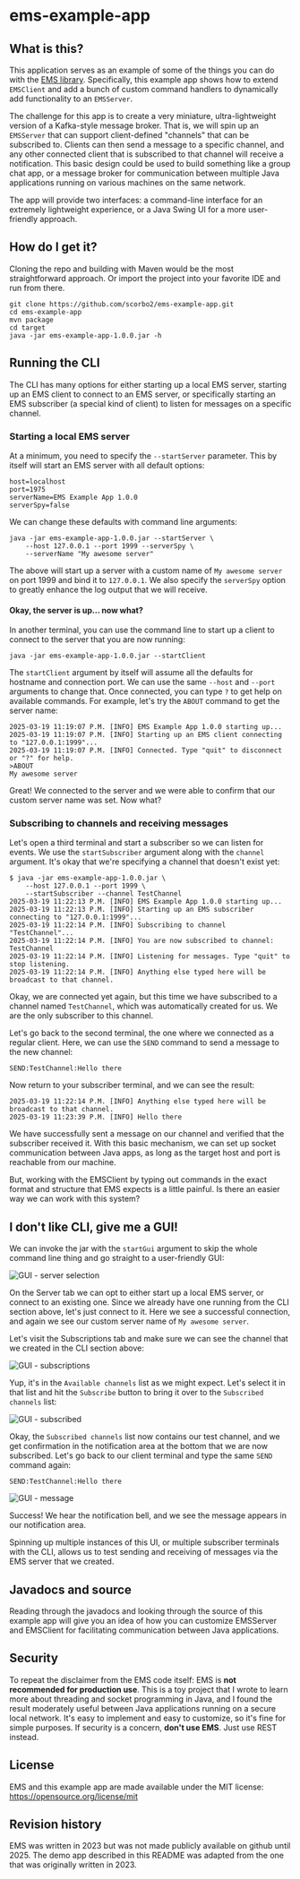 # ems-example-app

## What is this?

This application serves as an example of some of the things you can do with the 
[EMS library](https://github.com/scorbo2/ems). Specifically, this example app
shows how to extend `EMSClient` and add a bunch of custom command handlers to
dynamically add functionality to an `EMSServer`.

The challenge for this app is to create a very miniature, ultra-lightweight
version of a Kafka-style message broker. That is, we will spin up an `EMSServer`
that can support client-defined "channels" that can be subscribed to.
Clients can then send a message to a specific channel, and any other connected
client that is subscribed to that channel will receive a notification. This
basic design could be used to build something like a group chat app, or
a message broker for communication between multiple Java applications running
on various machines on the same network.

The app will provide two interfaces: a command-line interface for an extremely
lightweight experience, or a Java Swing UI for a more user-friendly approach.

## How do I get it?

Cloning the repo and building with Maven would be the most straightforward approach.
Or import the project into your favorite IDE and run from there.

```shell
git clone https://github.com/scorbo2/ems-example-app.git
cd ems-example-app
mvn package
cd target
java -jar ems-example-app-1.0.0.jar -h
```

## Running the CLI

The CLI has many options for either starting up a local EMS server, starting up
an EMS client to connect to an EMS server, or specifically starting an 
EMS subscriber (a special kind of client) to listen for messages on a specific
channel. 

### Starting a local EMS server

At a minimum, you need to specify the `--startServer` parameter. This by itself
will start an EMS server with all default options:

```shell
host=localhost
port=1975
serverName=EMS Example App 1.0.0
serverSpy=false
```

We can change these defaults with command line arguments:

```shell
java -jar ems-example-app-1.0.0.jar --startServer \
    --host 127.0.0.1 --port 1999 --serverSpy \
    --serverName "My awesome server"
```

The above will start up a server with a custom name of `My awesome server` on
port 1999 and bind it to `127.0.0.1`. We also specify the `serverSpy` option
to greatly enhance the log output that we will receive.

#### Okay, the server is up... now what?

In another terminal, you can use the command line to start up a client to connect
to the server that you are now running:

```shell
java -jar ems-example-app-1.0.0.jar --startClient
```

The `startClient` argument by itself will assume all the defaults for hostname 
and connection port. We can use the same `--host` and `--port` arguments to
change that. Once connected, you can type `?` to get help on available commands.
For example, let's try the `ABOUT` command to get the server name:

```shell
2025-03-19 11:19:07 P.M. [INFO] EMS Example App 1.0.0 starting up...
2025-03-19 11:19:07 P.M. [INFO] Starting up an EMS client connecting to "127.0.0.1:1999"...
2025-03-19 11:19:07 P.M. [INFO] Connected. Type "quit" to disconnect or "?" for help.
>ABOUT
My awesome server
```

Great! We connected to the server and we were able to confirm that our custom
server name was set. Now what?

### Subscribing to channels and receiving messages

Let's open a third terminal and start a subscriber so we can listen for events.
We use the `startSubscriber` argument along with the `channel` argument.
It's okay that we're specifying a channel that doesn't exist yet:

```shell
$ java -jar ems-example-app-1.0.0.jar \
    --host 127.0.0.1 --port 1999 \
    --startSubscriber --channel TestChannel
2025-03-19 11:22:13 P.M. [INFO] EMS Example App 1.0.0 starting up...
2025-03-19 11:22:13 P.M. [INFO] Starting up an EMS subscriber connecting to "127.0.0.1:1999"...
2025-03-19 11:22:14 P.M. [INFO] Subscribing to channel "TestChannel"... 
2025-03-19 11:22:14 P.M. [INFO] You are now subscribed to channel: TestChannel
2025-03-19 11:22:14 P.M. [INFO] Listening for messages. Type "quit" to stop listening.
2025-03-19 11:22:14 P.M. [INFO] Anything else typed here will be broadcast to that channel.
```

Okay, we are connected yet again, but this time we have subscribed to a
channel named `TestChannel`, which was automatically created for us. We are the
only subscriber to this channel.

Let's go back to the second terminal, the one where we connected as a regular
client. Here, we can use the `SEND` command to send a message to the new channel:

```shell
SEND:TestChannel:Hello there
```

Now return to your subscriber terminal, and we can see the result:

```shell
2025-03-19 11:22:14 P.M. [INFO] Anything else typed here will be broadcast to that channel.
2025-03-19 11:23:39 P.M. [INFO] Hello there
```

We have successfully sent a message on our channel and verified that the subscriber
received it. With this basic mechanism, we can set up socket communication between Java
apps, as long as the target host and port is reachable from our machine.

But, working with the EMSClient by typing out commands in the exact format and
structure that EMS expects is a little painful. Is there an easier way we
can work with this system?

## I don't like CLI, give me a GUI!

We can invoke the jar with the `startGui` argument to skip the whole command line
thing and go straight to a user-friendly GUI:

![GUI - server selection](screenshots/gui_server_selection1.jpg "Server selection")

On the Server tab we can opt to either start up a local EMS server, or connect
to an existing one. Since we already have one running from the CLI section
above, let's just connect to it. Here we see a successful connection, and
again we see our custom server name of `My awesome server`.

Let's visit the Subscriptions tab and make sure we can see the channel
that we created in the CLI section above:

![GUI - subscriptions](screenshots/gui_subscription_pane1.jpg "Subscriptions view")

Yup, it's in the `Available channels` list as we might expect. Let's select
it in that list and hit the `Subscribe` button to bring it over to the
`Subscribed channels` list:

![GUI - subscribed](screenshots/gui_subscription_pane2.jpg "Subscribed")

Okay, the `Subscribed channels` list now contains our test channel, and we get confirmation
in the notification area at the bottom that we are now subscribed. Let's
go back to our client terminal and type the same `SEND` command again:

```shell
SEND:TestChannel:Hello there
```

![GUI - message](screenshots/gui_subscription_pane3.jpg "Message received")

Success! We hear the notification bell, and we see the message appears
in our notification area. 

Spinning up multiple instances of this UI, or multiple subscriber terminals
with the CLI, allows us to test sending and receiving of messages
via the EMS server that we created. 

## Javadocs and source

Reading through the javadocs and looking through the source of this example
app will give you an idea of how you can customize EMSServer and EMSClient
for facilitating communication between Java applications.

## Security

To repeat the disclaimer from the EMS code itself: EMS is **not recommended
for production use**. This is a toy project that I wrote to learn more about
threading and socket programming in Java, and I found the result moderately
useful between Java applications running on a secure local network. It's easy
to implement and easy to customize, so it's fine for simple purposes.
If security is a concern, **don't use EMS**. Just use REST instead.

## License

EMS and this example app are made available under the MIT license: https://opensource.org/license/mit

## Revision history

EMS was written in 2023 but was not made publicly available on github until 2025. 
The demo app described in this README was adapted from the one that was originally
written in 2023. 
